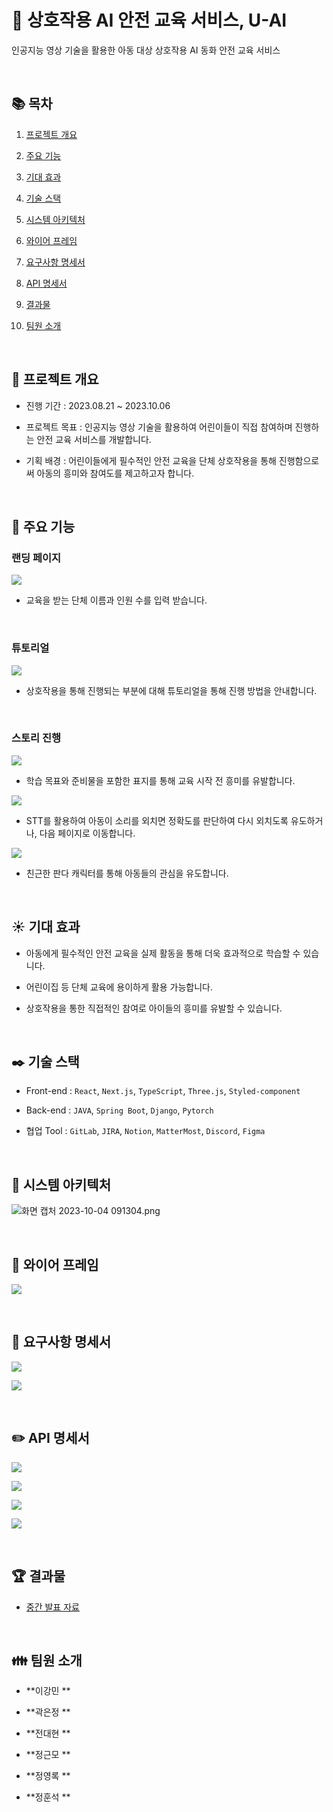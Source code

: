 # :runner: 상호작용 AI 안전 교육 서비스, U-AI

인공지능 영상 기술을 활용한 아동 대상 상호작용 AI 동화 안전 교육 서비스

<br/>

## :books: 목차

1. [프로젝트 개요](#:speech_balloon:-프로젝트-개요)

2. [주요 기능](#:loudspeaker:-주요-기능)

3. [기대 효과](#:sunny:-기대-효과)

4. [기술 스택](#:black_nib:-기술-스택)

5. [시스템 아키텍처](#:open_file_folder:-시스템-아키텍처)

6. [와이어 프레임](#:microscope:-와이어-프레임)

7. [요구사항 명세서](#:memo:-요구사항-명세서)

8. [API 명세서](#:pencil2:-API-명세서)

9. [결과물](:trophy:-결과물)

10. [팀원 소개](#:family:-%ED%8C%80%EC%9B%90-%EC%86%8C%EA%B0%9C)

<br/>

## :speech_balloon: 프로젝트 개요

- 진행 기간 : 2023.08.21 ~ 2023.10.06

- 프로젝트 목표 : 인공지능 영상 기술을 활용하여 어린이들이 직접 참여하며 진행하는 안전 교육 서비스를 개발합니다.

- 기획 배경 : 어린이들에게 필수적인 안전 교육을 단체 상호작용을 통해 진행함으로써 아동의 흥미와 참여도를 제고하고자 합니다.

<br/>

## :loudspeaker: 주요 기능

### 랜딩 페이지

![](C:\Users\SSAFY\AppData\Roaming\marktext\images\2023-10-05-14-47-52-image.png)

- 교육을 받는 단체 이름과 인원 수를 입력 받습니다.

<br/>

### 튜토리얼

![](C:\Users\SSAFY\AppData\Roaming\marktext\images\2023-10-05-15-22-38-image.png)

- 상호작용을 통해 진행되는 부분에 대해 튜토리얼을 통해 진행 방법을 안내합니다.

<br/>

### 스토리 진행

![](C:\Users\SSAFY\AppData\Roaming\marktext\images\2023-10-05-15-24-17-image.png)

- 학습 목표와 준비물을 포함한 표지를 통해 교육 시작 전 흥미를 유발합니다.

![](C:\Users\SSAFY\AppData\Roaming\marktext\images\2023-10-05-15-33-41-image.png)

- STT를 활용하여 아동이 소리를 외치면 정확도를 판단하여 다시 외치도록 유도하거나, 다음 페이지로 이동합니다.

![](C:\Users\SSAFY\AppData\Roaming\marktext\images\2023-10-05-15-29-38-image.png)

- 친근한 판다 캐릭터를 통해 아동들의 관심을 유도합니다.

<br/>

## :sunny: 기대 효과

- 아동에게 필수적인 안전 교육을 실제 활동을 통해 더욱 효과적으로 학습할 수 있습니다.

- 어린이집 등 단체 교육에 용이하게 활용 가능합니다.

- 상호작용을 통한 직접적인 참여로 아이들의 흥미를 유발할 수 있습니다.

<br/>

## :black_nib: 기술 스택

- Front-end :  `React`, `Next.js`, `TypeScript`, `Three.js`, `Styled-component`

- Back-end : `JAVA`, `Spring Boot`, `Django`, `Pytorch`

- 협업 Tool : `GitLab`, `JIRA`, `Notion`, `MatterMost`, `Discord`, `Figma`

<br/>

## :open_file_folder: 시스템 아키텍처

![화면 캡처 2023-10-04 091304.png](C:\Users\SSAFY\Downloads\화면%20캡처%202023-10-04%20091304.png)

<br/>

## :microscope: 와이어 프레임

![](C:\Users\SSAFY\AppData\Roaming\marktext\images\2023-10-05-16-53-46-image.png)

<br/>

## :memo: 요구사항 명세서

![](C:\Users\SSAFY\AppData\Roaming\marktext\images\2023-10-05-16-51-23-image.png)

![](C:\Users\SSAFY\AppData\Roaming\marktext\images\2023-10-05-16-52-27-image.png)

<br/>

## :pencil2: API 명세서

![](C:\Users\SSAFY\AppData\Roaming\marktext\images\2023-10-05-15-56-40-image.png)

![](C:\Users\SSAFY\AppData\Roaming\marktext\images\2023-10-05-15-56-56-image.png)

![](C:\Users\SSAFY\AppData\Roaming\marktext\images\2023-10-05-15-57-14-image.png)

![](C:\Users\SSAFY\AppData\Roaming\marktext\images\2023-10-05-15-57-34-image.png)

<br/>

## :trophy: 결과물

- [중간 발표 자료](https://drive.google.com/file/d/1HFNwo7lHW85fRsJFJW48vq73_kQEnRpQ/view?usp=drive_link)

<br/>

## :family: 팀원 소개

- **이강민 **

- **곽은정 **

- **전대현 **

- **정근모 **

- **정영록 **

- **정훈석 **
